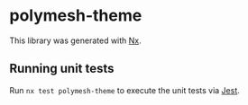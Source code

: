 # polymesh-theme

This library was generated with [Nx](https://nx.dev).

## Running unit tests

Run `nx test polymesh-theme` to execute the unit tests via [Jest](https://jestjs.io).
